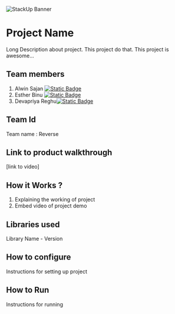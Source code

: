 ![StackUp Banner](https://tinkerhub.frappe.cloud/files/stackup%20banner.jpeg)


# Project Name
Long Description about project. This project do that. This project is awesome...
## Team members
1. Alwin Sajan [![Static Badge](https://img.shields.io/badge/Alwin-Sajan-0077b5)](https://github.com/Alwin-Sajan)
2. Esther Binu [![Static Badge](https://img.shields.io/badge/Esther-0077b5)](https://github.com/)
3. Devapriya Reghu[![Static Badge](https://img.shields.io/badge/Devapriya-0077b5)](https://github.com/)
## Team Id
Team name : Reverse
## Link to product walkthrough
[link to video]
## How it Works ?
1. Explaining the working of project
2. Embed video of project demo
## Libraries used
Library Name - Version
## How to configure
Instructions for setting up project
## How to Run
Instructions for running
